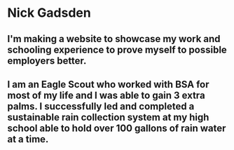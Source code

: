 # Nick Gadsden

## I'm making a website to showcase my work and schooling experience to prove myself to possible employers better.

## I am an Eagle Scout who worked with BSA for most of my life and I was able to gain 3 extra palms. I successfully led and completed a sustainable rain collection system at my high school able to hold over 100 gallons of rain water at a time. 
